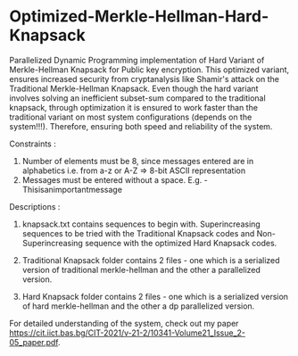 # Optimized-Merkle-Hellman-Hard-Knapsack
Parallelized Dynamic Programming implementation of Hard Variant of Merkle-Hellman Knapsack for Public key encryption. This optimized variant, ensures increased security from cryptanalysis like Shamir's attack on the Traditional Merkle-Hellman Knapsack. Even though the hard variant involves solving an inefficient subset-sum compared to the traditional knapsack, through optimization it is ensured to work faster than the traditional variant on most system configurations (depends on the system!!!). Therefore, ensuring both speed and reliability of the system.

Constraints :
1. Number of elements must be 8, since messages entered are in alphabetics i.e. from a-z or A-Z => 8-bit ASCII representation
2. Messages must be entered without a space. E.g. - Thisisanimportantmessage

Descriptions :
1. knapsack.txt contains sequences to begin with. Superincreasing sequences to be tried with the Traditional Knapsack codes and Non-Superincreasing sequence with the optimized Hard Knapsack codes.

2. Traditional Knapsack folder contains 2 files - one which is a serialized version of traditional merkle-hellman and the other a parallelized version.

3. Hard Knapsack folder contains 2 files - one which is a serialized version of hard merkle-hellman and the other a dp parallelized version.

For detailed understanding of the system, check out my paper https://cit.iict.bas.bg/CIT-2021/v-21-2/10341-Volume21_Issue_2-05_paper.pdf.
